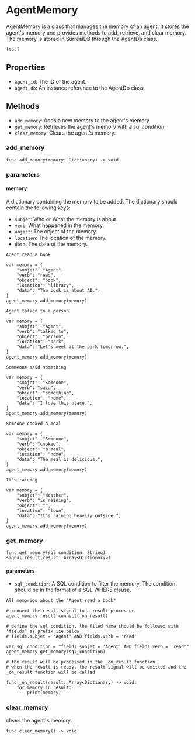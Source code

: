 
# AgentMemory
AgentMemory is a class that manages the memory of an agent. It stores the agent's memory and provides methods to add, retrieve, and clear memory. The memory is stored in SurrealDB through the AgentDb class.

```admonish summary
[toc]
```

## Properties
- `agent_id`: The ID of the agent.
- `agent_db`: An instance reference to the AgentDb class.

## Methods
- `add_memory`: Adds a new memory to the agent's memory.
- `get_memory`: Retrieves the agent's memory with a sql condition.
- `clear_memory`: Clears the agent's memory.

### add_memory
```gdscript
func add_memory(memory: Dictionary) -> void
```
### parameters
#### memory
A dictionary containing the memory to be added. The dictionary should contain the following keys:
  - `subjet`: Who or What the memory is about.
  - `verb`: What happened in the memory.
  - `object`: The object of the memory.
  - `location`: The location of the memory.
  - `data`: The data of the memory.

```admonish example
Agent read a book
```

```gdscript
var memory = {
    "subjet": "Agent",
    "verb": "read",
    "object": "book",
    "location": "library",
    "data": "The book is about AI.",
}
agent_memory.add_memory(memory)
```

```admonish example
Agent talked to a person
```

```gdscript
var memory = {
    "subjet": "Agent",
    "verb": "talked to",
    "object": "person",
    "location": "park",
    "data": "Let's meet at the park tomorrow.",
}
agent_memory.add_memory(memory)
```

```admonish example
Sommeone said something
```

```gdscript
var memory = {
    "subjet": "Someone",
    "verb": "said",
    "object": "something",
    "location": "home",
    "data": "I love this place.",
}
agent_memory.add_memory(memory)
```

```admonish example
Someone cooked a meal
```

```gdscript
var memory = {
    "subjet": "Someone",
    "verb": "cooked",
    "object": "a meal",
    "location": "home",
    "data": "The meal is delicious.",
}
agent_memory.add_memory(memory)
```

```admonish example
It's raining
```

```gdscript
var memory = {
    "subjet": "Weather",
    "verb": "is raining",
    "object": "",
    "location": "town",
    "data": "It's raining heavily outside.",
}
agent_memory.add_memory(memory)
```

### get_memory
```gdscript
func get_memory(sql_condition: String)
signal result(result: Array<Dictionary>)
```
#### parameters
- `sql_condition`: A SQL condition to filter the memory. The condition should be in the format of a SQL WHERE clause.

```admonish example
All memories about the "Agent read a book"
```

```gdscript
# connect the result signal to a result processor
agent_memory.result.connect(_on_result)

# define the sql condition, the filed name should be followed with 'fields' as prefix lie below
# fields.subjet = 'Agent' AND fields.verb = 'read'

var sql_condition = "fields.subjet = 'Agent' AND fields.verb = 'read'"
agent_memory.get_memory(sql_condition)

# the result will be processed in the _on_result function
# when the result is ready, the result signal will be emitted and the _on_result function will be called

func _on_result(result: Array<Dictionary) -> void:
    for memory in result:
        print(memory)
```

### clear_memory
clears the agent's memory.

```gdscript
func clear_memory() -> void
```